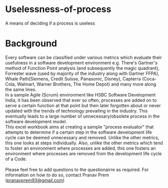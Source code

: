 # Uselessness-of-process
A means of deciding if a process is useless

# Background
Every software can be classified under various metrics which evaluate their usefulness in a software development environment e.g. There's Gartner's method of Function Point analysis (and subsequently the magic quadrant), Forrester wave (used by majority of the industry along with Gartner FFPA), Whale Path(Siemens, Credit Suisse, Panasonic, Disney), Capterra (Coca-Cola, Walmart, Warner Brothers, The Home Depot) and many more along the same lines.<br/>
In a sample Agile (Scrum) environment like HSBC Software Development India, it has been observed that ever so often, processes are added on to serve a certain function at that point but then later forgotten about or never updated with the trends of technology prevailing in the industry. This eventually leads to a large number of unnecessary/obsolete process in the software development model.<br/>
This excel workbook aims at creating a sample "process evaluator" that attempts to determine if a certain step in the software development life cycle can be deemed unnecessary and removed. Unlike the other metrics, this one looks at steps individually. Also, unlike the other metrics which tend to foster an environment where processes are added, this one fosters an environment where processes are removed from the development life cycle of a Code.<br/>
<br/>
Please feel free to add questions to the questionairre as required. For information on how to do so, contact Pranav Prem (pranavprem93@gmail.com)
